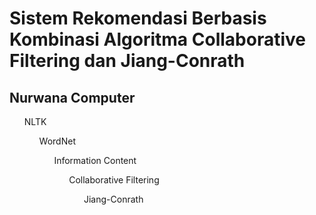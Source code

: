 # Sistem Rekomendasi Berbasis Kombinasi Algoritma Collaborative Filtering dan Jiang-Conrath
## Nurwana Computer

<ul> NLTK
<ul> WordNet
<ul> Information Content
<ul> Collaborative Filtering
<ul> Jiang-Conrath
